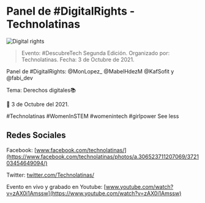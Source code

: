 # Panel de #DigitalRights - Technolatinas

![Digital rights](https://pbs.twimg.com/media/FAiMYKRXIAYlGAm?format=jpg&name=large)

> Evento: #DescubreTech Segunda Edición.
> Organizado por: Technolatinas.
> Fecha: 3 de Octubre de 2021.


Panel de #DigitalRights:
@MonLopez_ @MabelHdezM
@KafSofit y @fabi_dev

Tema: Derechos digitales📚

📅 3 de Octubre del 2021.

#Technolatinas #WomenInSTEM #womenintech #girlpower See less

## Redes Sociales
Facebook: [www.facebook.com/technolatinas/](https://www.facebook.com/technolatinas/photos/a.306523711207069/372103454649094/)

Twitter: [twitter.com/Technolatinas/](https://twitter.com/Technolatinas/status/1443558029765627905)

Evento en vivo y grabado en Youtube: [www.youtube.com/watch?v=zAX0i1Amssw](https://www.youtube.com/watch?v=zAX0i1Amssw)